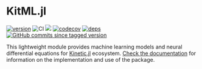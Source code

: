 # KitML.jl

[![version](https://juliahub.com/docs/KitML/version.svg)](https://juliahub.com/ui/Packages/KitML/akJVY)
![CI](https://img.shields.io/github/actions/workflow/status/vavrines/KitML.jl/main.yml?branch=main)
[![](https://img.shields.io/badge/docs-stable-blue.svg)](https://xiaotianbai.com/Kinetic.jl/stable/)
[![codecov](https://img.shields.io/codecov/c/github/vavrines/KitML.jl)](https://codecov.io/gh/vavrines/KitML.jl)
[![deps](https://juliahub.com/docs/KitML/deps.svg)](https://juliahub.com/ui/Packages/KitML/akJVY?t=2)
[![GitHub commits since tagged version](https://img.shields.io/github/commits-since/vavrines/KitML.jl/v0.4.0.svg?style=social&logo=github)](https://github.com/vavrines/KitML.jl)

This lightweight module provides machine learning models and neural differential equations for [Kinetic.jl](https://github.com/vavrines/Kinetic.jl) ecosystem.
[Check the documentation](https://xiaotianbai.com/Kinetic.jl/dev/) for information on the implementation and use of the package.
